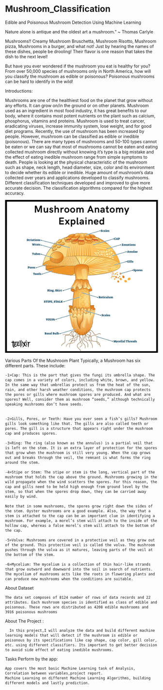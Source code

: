 # Mushroom_Classification
Edible and Poisonous Mushroom Detection Using Machine Learning


Nature alone is antique and the oldest art a mushroom.” ~ Thomas Carlyle

Mushrooms!! Creamy Mushroom Bruschetta, Mushroom Risotto, Mushroom pizza, Mushrooms in a burger, 
and what not! Just by hearing the names of these dishes, people be drooling! Their flavor is one 
reason that takes the dish to the next level!

But have you ever wondered if the mushroom you eat is healthy for you? From over 50,000 species of 
mushrooms only in North America, how will you classify the mushroom as edible or poisonous? Poisonous 
mushrooms can be hard to identify in the wild!




Introductions:

Mushrooms are one of the healthiest food on the planet that grow without any efforts. It can grow on/in the ground or on other planets. Mushroom used as an            ingredient in most food industry, it has great benefits to our body, where it contains most potent nutrients on the plant such as calcium, phosphorus,                vitamins and proteins. Mushroom is used to treat cancer, eradicating viruses, increase immunity system, lose weight, and for good diet programs. Recently,            the use of mushroom has been increased by people. However, mushroom can be classified as edible or inedible (poisonous). There are many types of mushrooms            and 50-100 types cannot be eaten or we can say that most of mushrooms cannot be eaten and eating collected mushroom directly without knowing it’s type is a big mistake and the effect of eating inedible mushroom range from simple symptoms to death. People is looking at the physical characteristic of the mushroom such as shape, neck length, head diameter, size, color and its environment to decide whether its edible or inedible. Huge amount of mushroom’s data collected over years and applications developed to classify mushrooms. Different classification techniques developed and improved to give more accurate decision. The classification algorithms compared for the highest accuracy.

![Screenshot](mushroom_parts.png)

Various Parts Of the Mushroom Plant Typically, a Mushroom has six different parts. These include:

    -1>Cap: This is the part that gives the fungi its umbrella shape. The cap comes in a variety of colors, including white, brown, and yellow. In the same way that umbrellas protect us from the heat of the sun, rain, and other harsh weather conditions, the mushroom cap protects the pores or gills where mushroom spores are produced. And what are spores? Well, consider them as mushroom “seeds,” although technically speaking mushrooms don’t have seeds.
    
    
    -2>Gills, Pores, or Teeth: Have you ever seen a fish’s gills? Mushroom gills look something like that. The gills are also called teeth or pores. The gill is a structure that appears right under the mushroom cap and produces spores.
    
    -3>Ring: The ring (also known as the annulus) is a partial veil that is left on the stem. It is an extra layer of protection for the spores that grow when the mushroom is still very young. When the cap grows out and breaks through the veil, the remnant is what forms the ring around the stem.
    
    -4>Stipe or Stem: The stipe or stem is the long, vertical part of the mushroom that holds the cap above the ground. Mushrooms growing in the wild propagate when the wind scatters the spores. For this reason, the cap and gills need to be held high enough from ground level by the stem, so that when the spores drop down, they can be carried away easily by wind.
    
    Note that in some mushrooms, the spores grow right down the sides of the stem. Oyster mushrooms are a good example. Also, the way that a stem is attached to the cap can be an important clue in identifying a mushroom. For example, a morel’s stem will attach to the inside of the hollow cap, whereas a false morel’s stem will attach to the bottom of the cap.
    
    -5>Volva: Mushrooms are covered in a protective veil as they grow out of the ground. This protective veil is called the volva. The mushroom pushes through the volva as it matures, leaving parts of the veil at the bottom of the stem.
    
    -6>Mycelium: The mycelium is a collection of thin hair-like strands that grow outward and downward into the soil in search of nutrients. The mycelium of mushrooms acts like the roots in flowering plants and can produce new mushrooms when the conditions are suitable.



About Dataset

    The data set composes of 8124 number of rows of data records and 22 attributes. Each mushroom species is identified as class of edible and poisonous. These rows are distributed as 4208 edible mushrooms and 3916 poisonous mushrooms



About The Project :

      In this project,I will analyze the data and build different machine learning models that will detect if the mushroom is edible or poisonous by its specifications like cap shape, cap color, gill color, etc. using different classifiers. Its important to get better decision to avoid side effect of eating inedible mushrooms.


Tasks Perform by the app:

    App covers the most basic Machine Learning task of Analysis, Correlation between variables,project report.
    Machine Learning on different Machine Learning Algorithms, building different models and lastly prediction.



